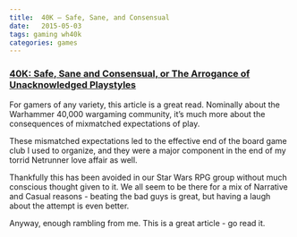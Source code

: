 ```yaml
---
title:  40K – Safe, Sane, and Consensual
date:   2015-05-03
tags: gaming wh40k
categories: games
---
```


### [40K: Safe, Sane and Consensual, or The Arrogance of Unacknowledged Playstyles](http://www.belloflostsouls.net/2015/04/40k-safe-sane-and-consensual-or-the-arrogance-of-unacknowledged-playstyles.html)

For gamers of any variety, this article is a great read. Nominally about the Warhammer 40,000 wargaming community, it’s much more about the consequences of mixmatched expectations of play.

These mismatched expectations led to the effective end of the board game club I used to organize, and they were a major component in the end of my torrid Netrunner love affair as well.

Thankfully this has been avoided in our Star Wars RPG group without much conscious thought given to it. We all seem to be there for a mix of Narrative and Casual reasons - beating the bad guys is great, but having a laugh about the attempt is even better.

Anyway, enough rambling from me. This is a great article - go read it.